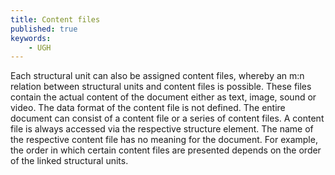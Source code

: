 ```yaml
---
title: Content files
published: true
keywords:
    - UGH
---
```


Each structural unit can also be assigned content files, whereby an m:n relation between structural units and content files is possible. These files contain the actual content of the document either as text, image, sound or video. The data format of the content file is not defined. The entire document can consist of a content file or a series of content files. A content file is always accessed via the respective structure element. The name of the respective content file has no meaning for the document. For example, the order in which certain content files are presented depends on the order of the linked structural units.

